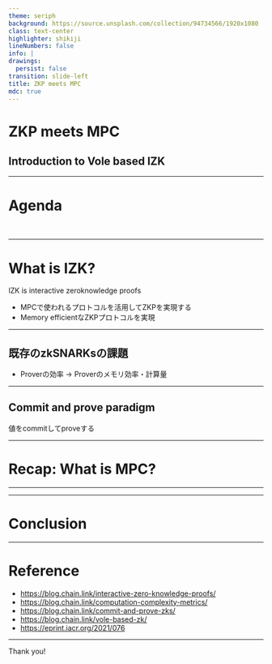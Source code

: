 ```yaml
---
theme: seriph
background: https://source.unsplash.com/collection/94734566/1920x1080
class: text-center
highlighter: shikiji
lineNumbers: false
info: |
drawings:
  persist: false
transition: slide-left
title: ZKP meets MPC
mdc: true
---
```


# ZKP meets MPC
## Introduction to Vole based IZK


---

# Agenda

<br>

<Toc maxDepth="1"></Toc>

---

# What is IZK?

IZK is interactive zeroknowledge proofs

- MPCで使われるプロトコルを活用してZKPを実現する
- Memory efficientなZKPプロトコルを実現

---

## 既存のzkSNARKsの課題

- Proverの効率
-> Proverのメモリ効率・計算量

---

## Commit and prove paradigm

値をcommitしてproveする


---

# Recap: What is MPC?

---

---

# Conclusion

---

# Reference
- https://blog.chain.link/interactive-zero-knowledge-proofs/
- https://blog.chain.link/computation-complexity-metrics/
- https://blog.chain.link/commit-and-prove-zks/
- https://blog.chain.link/vole-based-zk/
- https://eprint.iacr.org/2021/076

---

Thank you!
